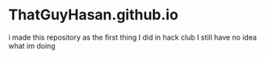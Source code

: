 # ThatGuyHasan.github.io
i made this repository as the first thing I did in hack club I still have no idea what im doing
